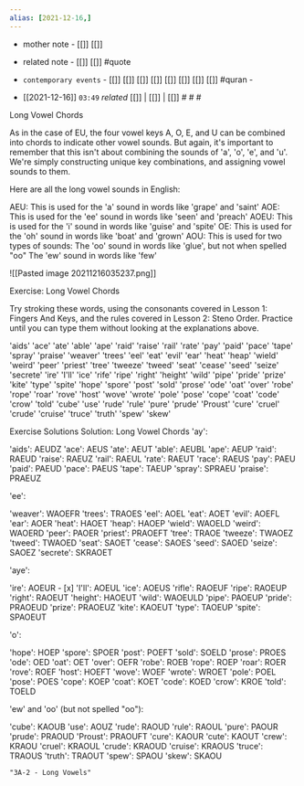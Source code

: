 ```yaml
---
alias: [2021-12-16,]
---
```

- mother note - [[]] [[]]
- related note - [[]] [[]] #quote 
- `contemporary events` - [[]] [[]] [[]] [[]] [[]] [[]] [[]] [[]] #quran -

- [[2021-12-16]]  `03:49` _related_ [[]] | [[]] | [[]] # # #

Long Vowel Chords

As in the case of EU, the four vowel keys A, O, E, and U can be combined into chords to indicate other vowel sounds. But again, it's important to remember that this isn't about combining the sounds of 'a', 'o', 'e', and 'u'. We're simply constructing unique key combinations, and assigning vowel sounds to them.

Here are all the long vowel sounds in English:

   AEU: This is used for the 'a' sound in words like 'grape' and 'saint'
   AOE: This is used for the 'ee' sound in words like 'seen' and 'preach'
   AOEU: This is used for the 'i' sound in words like 'guise' and 'spite'
   OE: This is used for the 'oh' sound in words like 'boat' and 'grown'
   AOU: This is used for two types of sounds:
       The 'oo' sound in words like 'glue', but not when spelled "oo"
       The 'ew' sound in words like 'few'

![[Pasted image 20211216035237.png]]

Exercise: Long Vowel Chords

Try stroking these words, using the consonants covered in Lesson 1: Fingers And Keys, and the rules covered in Lesson 2: Steno Order. Practice until you can type them without looking at the explanations above.

   'aids' 'ace' 'ate' 'able' 'ape' 'raid' 'raise' 'rail' 'rate' 'pay' 'paid' 'pace' 'tape' 'spray' 'praise'
   'weaver' 'trees' 'eel' 'eat' 'evil' 'ear' 'heat' 'heap' 'wield' 'weird' 'peer' 'priest' 'tree' 'tweeze' 'tweed' 'seat' 'cease' 'seed' 'seize' 'secrete'
   'ire' 'I'll' 'ice' 'rife' 'ripe' 'right' 'height' 'wild' 'pipe' 'pride' 'prize' 'kite' 'type' 'spite'
   'hope' 'spore' 'post' 'sold' 'prose' 'ode' 'oat' 'over' 'robe' 'rope' 'roar' 'rove' 'host' 'wove' 'wrote' 'pole' 'pose' 'cope' 'coat' 'code' 'crow' 'told'
   'cube' 'use' 'rude' 'rule' 'pure' 'prude' 'Proust' 'cure' 'cruel' 'crude' 'cruise' 'truce' 'truth' 'spew' 'skew'

Exercise Solutions
Solution: Long Vowel Chords
'ay':

   'aids': AEUDZ
    'ace': AEUS
    'ate': AEUT
    'able': AEUBL
    'ape': AEUP
    'raid': RAEUD
    'raise': RAEUZ
    'rail': RAEUL
    'rate': RAEUT
    'race': RAEUS
    'pay': PAEU
    'paid': PAEUD
    'pace': PAEUS
    'tape': TAEUP
    'spray': SPRAEU
    'praise': PRAEUZ

'ee':

   'weaver': WAOEFR
    'trees': TRAOES
    'eel': AOEL
    'eat': AOET
    'evil': AOEFL
    'ear': AOER
    'heat': HAOET
    'heap': HAOEP
    'wield': WAOELD
    'weird': WAOERD
    'peer': PAOER
    'priest': PRAOEFT
    'tree': TRAOE
    'tweeze': TWAOEZ
    'tweed': TWAOED
    'seat': SAOET
    'cease': SAOES
    'seed': SAOED
    'seize': SAOEZ
    'secrete': SKRAOET

'aye':

   'ire': AOEUR
    - [x] 'I'll': AOEUL
    'ice': AOEUS
    'rifle': RAOEUF
    'ripe': RAOEUP
    'right': RAOEUT
    'height': HAOEUT
    'wild': WAOEULD
    'pipe': PAOEUP
    'pride': PRAOEUD
    'prize': PRAOEUZ
    'kite': KAOEUT
    'type': TAOEUP
    'spite': SPAOEUT

'o':

   'hope': HOEP
    'spore': SPOER
    'post': POEFT
    'sold': SOELD
    'prose': PROES
    'ode': OED
    'oat': OET
    'over': OEFR
    'robe': ROEB
    'rope': ROEP
    'roar': ROER
    'rove': ROEF
    'host': HOEFT
    'wove': WOEF
    'wrote': WROET
    'pole': POEL
    'pose': POES
    'cope': KOEP
    'coat': KOET
    'code': KOED
    'crow': KROE
    'told': TOELD

'ew' and 'oo' (but not spelled "oo"):

   'cube': KAOUB
    'use': AOUZ
    'rude': RAOUD
    'rule': RAOUL
    'pure': PAOUR
    'prude': PRAOUD
    'Proust': PRAOUFT
    'cure': KAOUR
    'cute': KAOUT
    'crew': KRAOU
    'cruel': KRAOUL
    'crude': KRAOUD
    'cruise': KRAOUS
    'truce': TRAOUS
    'truth': TRAOUT
    'spew': SPAOU
    'skew': SKAOU

```query
"3A-2 - Long Vowels"
```
